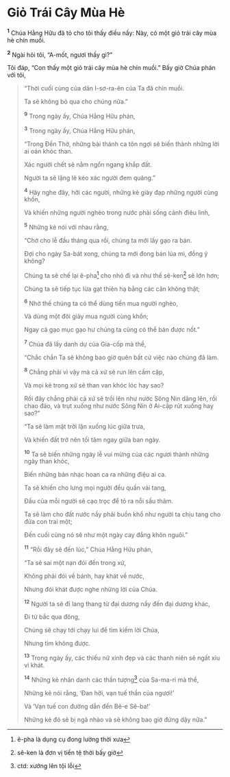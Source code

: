 # Giỏ Trái Cây Mùa Hè
<sup><b>1</b></sup> Chúa Hằng Hữu đã tỏ cho tôi thấy điều nầy: Này, có một giỏ trái cây mùa hè chín muồi.

<sup><b>2</b></sup> Ngài hỏi tôi, “A-mốt, ngươi thấy gì?”

Tôi đáp, “Con thấy một giỏ trái cây mùa hè chín muồi.” Bấy giờ Chúa phán với tôi,

> “Thời cuối cùng của dân I-sơ-ra-ên của Ta đã chín muồi.
> 
> Ta sẽ không bỏ qua cho chúng nữa.”
> 
> <sup><b>9</b></sup> Trong ngày ấy, Chúa Hằng Hữu phán,
> 
> <sup><b>3</b></sup> Trong ngày ấy, Chúa Hằng Hữu phán,
> 
> “Trong Ðền Thờ, những bài thánh ca tôn ngợi sẽ biến thành những lời ai oán khóc than.
> 
> Xác người chết sẽ nằm ngổn ngang khắp đất.
> 
> Người ta sẽ lặng lẽ kéo xác người đem quăng.”
>
> <sup><b>4</b></sup> Hãy nghe đây, hỡi các người, những kẻ giày đạp những người cùng khốn,
> 
> Và khiến những người nghèo trong nước phải sống cảnh điêu linh,
> 
> <sup><b>5</b></sup> Những kẻ nói với nhau rằng,
> 
> “Chờ cho lễ đầu tháng qua rồi, chúng ta mới lấy gạo ra bán.
> 
> Ðợi cho ngày Sa-bát xong, chúng ta mới đong bán lúa mì, đồng ý không?
> 
> Chúng ta sẽ chế lại ê-pha[^1-bf7abae2-20a9-4322-95ab-57efd9db80c7] cho nhỏ đi và như thế sê-ken[^2-bf7abae2-20a9-4322-95ab-57efd9db80c7] sẽ lớn hơn;
> 
> Chúng ta sẽ tiếp tục lừa gạt thiên hạ bằng các cân không thật;
> 
> <sup><b>6</b></sup> Nhờ thế chúng ta có thể dùng tiền mua người nghèo,
> 
> Và dùng một đôi giày mua người cùng khốn;
> 
> Ngay cả gạo mục gạo hư chúng ta cũng có thể bán được nốt.”
> 
> <sup><b>7</b></sup> Chúa đã lấy danh dự của Gia-cốp mà thề,
> 
> “Chắc chắn Ta sẽ không bao giờ quên bất cứ việc nào chúng đã làm.
> 
> <sup><b>8</b></sup> Chẳng phải vì vậy mà cả xứ sẽ run lên cầm cập,
> 
> Và mọi kẻ trong xứ sẽ than van khóc lóc hay sao?
> 
> Rồi đây chẳng phải cả xứ sẽ trồi lên như nước Sông Nin dâng lên, rồi chao đảo, và trụt xuống như nước Sông Nin ở Ai-cập rút xuống hay sao?”
>
> “Ta sẽ làm mặt trời lặn xuống lúc giữa trưa,
> 
> Và khiến đất trở nên tối tăm ngay giữa ban ngày.
> 
> <sup><b>10</b></sup> Ta sẽ biến những ngày lễ vui mừng của các ngươi thành những ngày than khóc,
> 
> Biến những bản nhạc hoan ca ra những điệu ai ca.
> 
> Ta sẽ khiến cho lưng mọi người đều quấn vải tang,
> 
> Ðầu của mỗi người sẽ cạo trọc để tỏ ra nỗi sầu thảm.
> 
> Ta sẽ làm cho đất nước nầy phải buồn khổ như người ta chịu tang cho đứa con trai một;
> 
> Ðến cuối cùng nó sẽ như một ngày cay đắng khôn nguôi.”
> 
> <sup><b>11</b></sup> “Rồi đây sẽ đến lúc,” Chúa Hằng Hữu phán,
> 
> “Ta sẽ sai một nạn đói đến trong xứ,
> 
> Không phải đói về bánh, hay khát về nước,
> 
> Nhưng đói khát được nghe những lời của Chúa.
> 
> <sup><b>12</b></sup> Người ta sẽ đi lang thang từ đại dương nầy đến đại dương khác,
> 
> Ði từ bắc qua đông,
> 
> Chúng sẽ chạy tới chạy lui để tìm kiếm lời Chúa,
> 
> Nhưng tìm không được.
> 
> <sup><b>13</b></sup> Trong ngày ấy, các thiếu nữ xinh đẹp và các thanh niên sẽ ngất xỉu vì khát.
> 
> <sup><b>14</b></sup> Những kẻ nhân danh các thần tượng[^3-bf7abae2-20a9-4322-95ab-57efd9db80c7] của Sa-ma-ri mà thề,
> 
> Những kẻ nói rằng, ‘Ðan hỡi, vạn tuế thần của ngươi!’
> 
> Và ‘Vạn tuế con đường dẫn đến Bê-e Sê-ba!’
> 
> Những kẻ đó sẽ bị ngã nhào và sẽ không bao giờ đứng dậy nữa.”

[^1-bf7abae2-20a9-4322-95ab-57efd9db80c7]: ê-pha là dụng cụ đong lường thời xưa
[^2-bf7abae2-20a9-4322-95ab-57efd9db80c7]: sê-ken là đơn vị tiền tệ thời bấy giờ
[^3-bf7abae2-20a9-4322-95ab-57efd9db80c7]: ctd: xướng lên tội lỗi